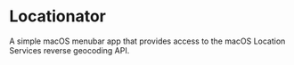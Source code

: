# Locationator

A simple macOS menubar app that provides access to the macOS Location Services reverse geocoding API.
